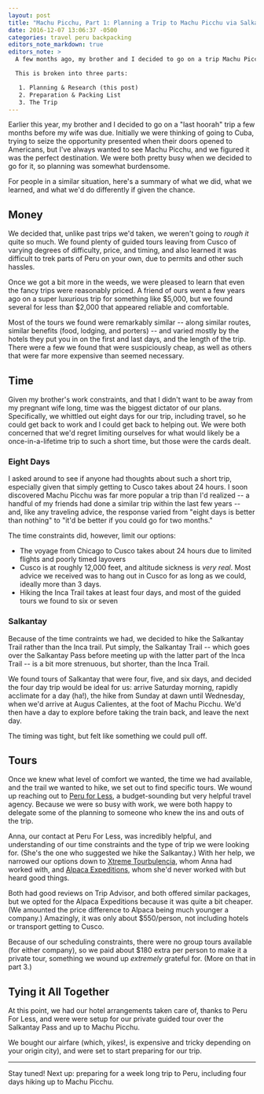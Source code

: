 ```yaml
---
layout: post
title: "Machu Picchu, Part 1: Planning a Trip to Machu Picchu via Salkantay"
date: 2016-12-07 13:06:37 -0500
categories: travel peru backpacking
editors_note_markdown: true
editors_note: >
  A few months ago, my brother and I decided to go on a trip Machu Picchu. For those interested in a similar trip, I'm documenting what we learned here.

  This is broken into three parts:

   1. Planning & Research (this post)
   2. Preparation & Packing List
   3. The Trip
---
```


Earlier this year, my brother and I decided to go on a "last hoorah" trip a few months before my wife was due. Initially we were thinking of going to Cuba, trying to seize the opportunity presented when their doors opened to Americans, but I've always wanted to see Machu Picchu, and we figured it was the perfect destination. We were both pretty busy when we decided to go for it, so planning was somewhat burdensome. 

For people in a similar situation, here's a summary of what we did, what we learned, and what we'd do differently if given the chance.

## Money

We decided that, unlike past trips we'd taken, we weren't going to _rough it_ quite so much. We found plenty of guided tours leaving from Cusco of varying degrees of difficulty, price, and timing, and also learned it was difficult to trek parts of Peru on your own, due to permits and other such hassles.

Once we got a bit more in the weeds, we were pleased to learn that even the fancy trips were reasonably priced. A friend of ours went a few years ago on a super luxurious trip for something like $5,000, but we found several for less than $2,000 that appeared reliable and comfortable.

Most of the tours we found were remarkably similar -- along similar routes, similar benefits (food, lodging, and porters) -- and varied mostly by the hotels they put you in on the first and last days, and the length of the trip. There were a few we found that were suspiciously cheap, as well as others that were far more expensive than seemed necessary.

## Time

Given my brother's work constraints, and that I didn't want to be away from my pregnant wife long, time was the biggest dictator of our plans. Specifically, we whittled out eight days for our trip, including travel, so he could get back to work and I could get back to helping out. We were both concerned that we'd regret limiting ourselves for what would likely be a once-in-a-lifetime trip to such a short time, but those were the cards dealt.

### Eight Days

I asked around to see if anyone had thoughts about such a short trip, especially given that simply getting to Cusco takes about 24 hours. I soon discovered Machu Picchu was far more popular a trip than I'd realized -- a handful of my friends had done a similar trip within the last few years -- and, like any traveling advice, the response varied from "eight days is better than nothing" to "it'd be better if you could go for two months."

The time constraints did, however, limit our options:

* The voyage from Chicago to Cusco takes about 24 hours due to limited flights and poorly timed layovers
* Cusco is at roughly 12,000 feet, and altitude sickness is _very real_. Most advice we received was to hang out in Cusco for as long as we could, ideally more than 3 days.
* Hiking the Inca Trail takes at least four days, and most of the guided tours we found to six or seven

### Salkantay

Because of the time contraints we had, we decided to hike the Salkantay Trail rather than the Inca trail. Put simply, the Salkantay Trail -- which goes over the Salkantay Pass before meeting up with the latter part of the Inca Trail -- is a bit more strenuous, but shorter, than the Inca Trail.

We found tours of Salkantay that were four, five, and six days, and decided the four day trip would be ideal for us: arrive Saturday morning, rapidly acclimate for a day (ha!), the hike from Sunday at dawn until Wednesday, when we'd arrive at Augus Calientes, at the foot of Machu Picchu. We'd then have a day to explore before taking the train back, and leave the next day.

The timing was tight, but felt like something we could pull off.

## Tours

Once we knew what level of comfort we wanted, the time we had available, and the trail we wanted to hike, we set out to find specific tours. We wound up reaching out to [Peru for Less](http://peruforless.com), a budget-sounding but very helpful travel agency. Because we were so busy with work, we were both happy to delegate some of the planning to someone who knew the ins and outs of the trip.

Anna, our contact at Peru For Less, was incredibly helpful, and understanding of our time constraints and the type of trip we were looking for. (She's the one who suggested we hike the Salkantay.) With her help, we narrowed our options down to [Xtreme Tourbulencia](http://www.x-tremetourbulencia.com/salcantay-trek/salkantay-hike-machupicchu.html), whom Anna had worked with, and [Alpaca Expeditions](https://www.alpacaexpeditions.com/salkantay-trek-to-machu-picchu-4d3n/), whom she'd never worked with but heard good things. 

Both had good reviews on Trip Advisor, and both offered similar packages, but we opted for the Alpaca Expeditions because it was quite a bit cheaper. (We amounted the price difference to Alpaca being much younger a company.) Amazingly, it was only about $550/person, not including hotels or transport getting to Cusco.

Because of our scheduling constraints, there were no group tours available (for either company), so we paid about $180 extra per person to make it a private tour, something we wound up _extremely_ grateful for. (More on that in part 3.)

## Tying it All Together

At this point, we had our hotel arrangements taken care of, thanks to Peru For Less, and were were setup for our private guided tour over the Salkantay Pass and up to Machu Picchu.

We bought our airfare (which, yikes!, is expensive and tricky depending on your origin city), and were set to start preparing for our trip.

* * *
Stay tuned! Next up: preparing for a week long trip to Peru, including four days hiking up to Machu Picchu.
